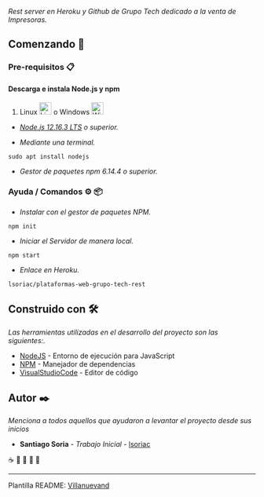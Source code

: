 _Rest server en Heroku y Github de Grupo Tech dedicado a la venta de Impresoras._

## Comenzando 🚀

### Pre-requisitos 📋
#### Descarga e instala Node.js y npm
1. Linux <img src="https://upload.wikimedia.org/wikipedia/commons/thumb/3/35/Tux.svg/1200px-Tux.svg.png" alt="Lin Logo" width="25" height="25" /> o Windows <img src="https://es.seaicons.com/wp-content/uploads/2015/10/OS-Windows-icon.png" alt="Win Logo" width="25" height="25" /> 

  - _[Node.js 12.16.3 LTS](https://nodejs.org/es/) o superior._
  
  - _Mediante una terminal._
```
sudo apt install nodejs
```
  - _Gestor de paquetes npm 6.14.4 o superior._

### Ayuda / Comandos ⚙️ 📦
  - _Instalar con el gestor de paquetes NPM._
```
npm init
```
  - _Iniciar el Servidor de manera local._
```
npm start
```
  - _Enlace en Heroku._
```
lsoriac/plataformas-web-grupo-tech-rest 
```

## Construido con 🛠️

_Las herramientas utilizadas en el desarrollo del proyecto son las siguientes:._

* [NodeJS](https://nodejs.org/) - Entorno de ejecución para JavaScript
* [NPM](https://www.npmjs.com/) - Manejador de dependencias
* [VisualStudioCode](https://code.visualstudio.com/?wt.mc_id=DX_841432) - Editor de código

## Autor ✒️

_Menciona a todos aquellos que ayudaron a levantar el proyecto desde sus inicios_
* **Santiago Soria** - *Trabajo Inicial* - [lsoriac](https://github.com/lsoriac)

☕ 🍺 📢 🍺 🎁



---
Plantilla README:
[Villanuevand](https://github.com/Villanuevand)


